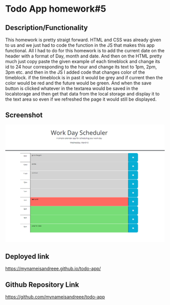 # Todo App homework#5

## Description/Functionality 
This homework is pretty straigt forward. HTML and CSS was already given to us and we just had to code the function in the JS that makes this app functional. All I had to do for this homework is to add the current date on the header with a format of Day, month and date. And then on the HTML pretty much just copy paste the given example of each timeblock and change its id to 24 hour corresponding to the hour and change its text to 1pm, 2pm, 3pm etc. and then in the JS I added code that changes color of the timeblock. if the timeblock is in past it would be grey and if current then the color would be red and the future would be green. And when the save button is clicked whatever in the textarea would be saved in the localstorage and then get that data from the local storage and display it to the text area so even if we refreshed the page it would still be displayed. 

## Screenshot 
![alt text](<Screenshot 2024-03-06 142231.png>)

## Deployed link 
https://mynameisandreee.github.io/todo-app/

## Github Repository Link
https://github.com/mynameisandreee/todo-app